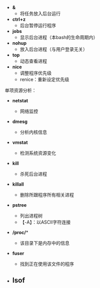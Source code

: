- **&**
	- 将任务放入后台运行
- **ctrl+z**
	- 后台暂停运行程序
- **jobs**
	- 显示后台进程（本bash的生命周期内）
- **nohup**
	- 放入后台进程（与用户登录无关）
- **top**
	- 动态查看进程
- **nice**
	- 调整程序优先级
	- renice：重新设定优先级

单项资源分析：
- **netstat**
	- 网络监控
- **dmesg**
	- 分析内核信息
- **vmstat**
	- 检测系统资源变化

- **kill**
	- 杀死后台进程
- **killall**
	- 删除所跟程序所有相关进程
 - **pstree**
	 - 列出进程树
	 - 【-A】：以ASCII字符连接

- **/proc/***
	- 该目录下是内存中的信息
- **fuser**
	- 找到正在使用该文件的程序
- **lsof**
	- 
<!--stackedit_data:
eyJoaXN0b3J5IjpbMTk5MDQ3Nzc3OCwtMTc0MjkyNzYxNiwxMz
kzNzg1ODk1LDEyMDMyOTQwMTUsMTIxODA1NzQ4MSw2MDQ3OTE4
MjEsLTE3ODI1MzIwMDddfQ==
-->